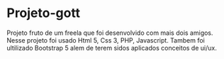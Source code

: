 # Projeto-gott
Projeto fruto de um freela que foi desenvolvido com mais dois amigos. Nesse projeto foi usado Html 5, Css 3, PHP, Javascript. Tambem foi ultilizado Bootstrap 5 alem de terem sidos aplicados conceitos de ui/ux.
